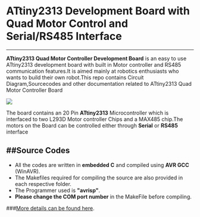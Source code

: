 # ATtiny2313 Development Board with Quad Motor Control and Serial/RS485 Interface 
---------------------------------------------------------------------------------------------------------------------------------
**ATtiny2313 Quad Motor Controller Development Board** is an easy to use ATtiny2313 development board with built in Motor controller and RS485 communication features.It is aimed mainly at robotics enthusiasts who wants to build their own robot.This repo contains Circuit Diagram,Sourcecodes and other documentation related to ATtiny2313 Quad Motor Controller Board

<img src = "http://www.xanthium.in/sites/default/files/site-images/attiny2313-motor-control-board/attiny2313-quad-motor-control-development-board-640px.jpg"/>

The board contains an 20 Pin **ATtiny2313** Microcontroller which is interfaced to two L293D Motor controller Chips and a MAX485 chip.The motors on the Board can be controlled either through **Serial** or **RS485** interface 

##Source Codes 
-------------------------------------------------------------------------------------------------------------------------------------
- All the codes are written in **embedded C** and compiled using **AVR GCC** (WinAVR).
- The Makefiles required for compiling the source are also provided in each respective folder.
- The Programmer used is **"avrisp"**.
- **Please change the  COM port number** in the MakeFile before compiling. 

###<a href ="http://www.xanthium.in/buy-atmel-avr-attiny2313-quad-motor-control-development-board-serial-rs485-interface">More details can be found here</a>. 
